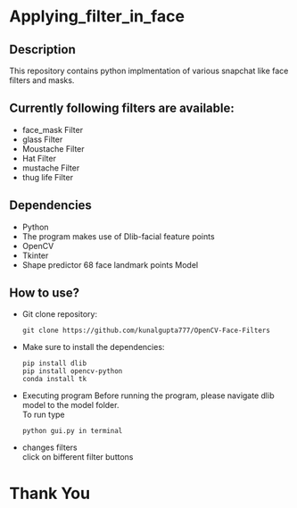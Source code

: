 # Applying_filter_in_face

## Description
This repository contains python implmentation of various snapchat like face filters and masks.

## Currently following filters are available:
- face_mask Filter
- glass Filter
- Moustache Filter
- Hat Filter
- mustache Filter
- thug life Filter

## Dependencies
- Python
- The program makes use of Dlib-facial feature points
- OpenCV
- Tkinter
- Shape predictor 68 face landmark points Model

## How to use?
- Git clone repository:
    
      git clone https://github.com/kunalgupta777/OpenCV-Face-Filters

- Make sure to install the dependencies:

      pip install dlib
      pip install opencv-python
      conda install tk

- Executing program
  Before running the program, please navigate dlib model to the model folder. \
  To run type 
      
      python gui.py in terminal
      
- changes filters \
  click on bifferent filter buttons 
  
# Thank You






